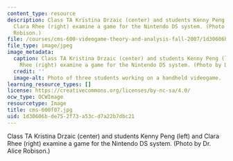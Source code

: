 ```yaml
---
content_type: resource
description: Class TA Kristina Drzaic (center) and students Kenny Peng (left) and
  Clara Rhee (right) examine a game for the Nintendo DS system. (Photo by Dr. Alice
  Robison.)
file: /courses/cms-600-videogame-theory-and-analysis-fall-2007/1d30606bde752f73a53cd7a22b7dbc21_cms-600f07.jpg
file_type: image/jpeg
image_metadata:
  caption: Class TA Kristina Drzaic (center) and students Kenny Peng (left) and Clara
    Rhee (right) examine a game for the Nintendo DS system. (Photo by Dr. Alice Robison.)
  credit: ''
  image-alt: Photo of three students working on a handheld videogame.
learning_resource_types: []
license: https://creativecommons.org/licenses/by-nc-sa/4.0/
ocw_type: OCWImage
resourcetype: Image
title: cms-600f07.jpg
uid: 1d30606b-de75-2f73-a53c-d7a22b7dbc21
---
```

Class TA Kristina Drzaic (center) and students Kenny Peng (left) and Clara Rhee (right) examine a game for the Nintendo DS system. (Photo by Dr. Alice Robison.)